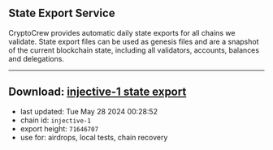## State Export Service
CryptoCrew provides automatic daily state exports for all chains we validate. State export files can be used as genesis files and are a snapshot of the current blockchain state, including all validators, accounts, balances and delegations.

---
**Download: [injective-1 state export](https://dl-eu2.ccvalidators.com/SERVICE/injective/injective-1_export_71646707.json)**
---

- last updated: Tue May 28 2024 00:28:52
- chain id: `injective-1`
- export height: `71646707`
- use for: airdrops, local tests, chain recovery
